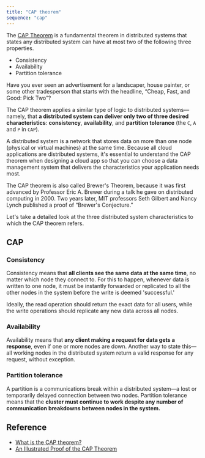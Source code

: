 ```yaml
---
title: "CAP theorem"
sequence: "cap"
---
```


The [CAP Theorem](http://en.wikipedia.org/wiki/CAP_theorem) is a fundamental theorem in distributed systems
that states any distributed system can have at most two of the following three properties.

- Consistency
- Availability
- Partition tolerance

Have you ever seen an advertisement for a landscaper, house painter, or some other tradesperson
that starts with the headline, “Cheap, Fast, and Good: Pick Two”?

The CAP theorem applies a similar type of logic to distributed systems—namely,
that **a distributed system can deliver only two of three desired characteristics**:
**consistency**, **availability**, and **partition tolerance** (the `C`, `A` and `P` in `CAP`).

A distributed system is a network
that stores data on more than one node (physical or virtual machines) at the same time.
Because all cloud applications are distributed systems,
it's essential to understand the CAP theorem when designing a cloud app
so that you can choose a data management system that delivers the characteristics your application needs most.

The CAP theorem is also called Brewer's Theorem,
because it was first advanced by Professor Eric A. Brewer during a talk he gave on distributed computing in 2000.
Two years later, MIT professors Seth Gilbert and Nancy Lynch published a proof of “Brewer's Conjecture.”

Let's take a detailed look at the three distributed system characteristics to which the CAP theorem refers.

## CAP

### Consistency

Consistency means that **all clients see the same data at the same time**, no matter which node they connect to.
For this to happen, whenever data is written to one node,
it must be instantly forwarded or replicated to all the other nodes in the system
before the write is deemed 'successful.'

Ideally, the read operation should return the exact data for all users,
while the write operations should replicate any new data across all nodes.

### Availability

Availability means that **any client making a request for data gets a response**, even if one or more nodes are down.
Another way to state this—all working nodes in the distributed system
return a valid response for any request, without exception.

### Partition tolerance

A partition is a communications break within a distributed system—a lost or temporarily delayed connection between two nodes.
Partition tolerance means that the **cluster must continue to work
despite any number of communication breakdowns between nodes in the system.**

## Reference

- [What is the CAP theorem?](https://www.ibm.com/topics/cap-theorem)
- [An Illustrated Proof of the CAP Theorem](https://mwhittaker.github.io/blog/an_illustrated_proof_of_the_cap_theorem/)
